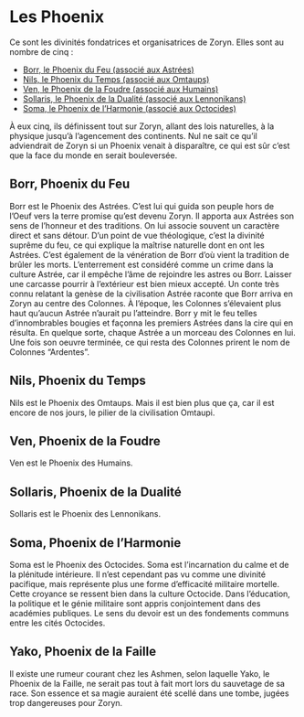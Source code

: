 # Les Phoenix

Ce sont les divinités fondatrices et organisatrices de Zoryn.
Elles sont au nombre de cinq :
* [Borr, le Phoenix du Feu (associé aux Astrées)](#borr-phoenix-du-feu)
* [Nils, le Phoenix du Temps (associé aux Omtaups)](#nils-phoenix-du-temps)
* [Ven, le Phoenix de la Foudre (associé aux Humains)](#ven-phoenix-de-la-foudre)
* [Sollaris, le Phoenix de la Dualité (associé aux Lennonikans)](#sollaris-phoenix-de-la-dualité)
* [Soma, le Phoenix de l’Harmonie (associé aux Octocides)](#soma-phoenix-de-lharmonie)

À eux cinq, ils définissent tout sur Zoryn, allant des lois naturelles, à la physique jusqu’à l’agencement des continents.
Nul ne sait ce qu’il adviendrait de Zoryn si un Phoenix venait à disparaître, 
ce qui est sûr c’est que la face du monde en serait bouleversée.

## Borr, Phoenix du Feu

Borr est le Phoenix des Astrées.
C’est lui qui guida son peuple hors de l’Oeuf vers la terre promise qu’est devenu Zoryn.
Il apporta aux Astrées son sens de l’honneur et des traditions.
On lui associe souvent un caractère direct et sans détour.
D’un point de vue théologique, c’est la divinité suprême du feu, ce qui explique la maîtrise naturelle
dont en ont les Astrées.
C’est également de la vénération de Borr d’où vient la tradition de brûler les morts.
L’enterrement est considéré comme un crime dans la culture Astrée, 
car il empêche l’âme de rejoindre les astres ou Borr. 
Laisser une carcasse pourrir à l’extérieur est bien mieux accepté. 
Un conte très connu relatant la genèse de la civilisation Astrée raconte que Borr arriva en Zoryn au centre des Colonnes. 
À l’époque, les Colonnes s’élevaient plus haut qu’aucun Astrée n’aurait pu l’atteindre. 
Borr y mit le feu telles d’innombrables bougies et façonna les premiers Astrées dans la cire qui en résulta. 
En quelque sorte, chaque Astrée a un morceau des Colonnes en lui. 
Une fois son oeuvre terminée, ce qui resta des Colonnes prirent le nom de Colonnes “Ardentes”.

## Nils, Phoenix du Temps

Nils est le Phoenix des Omtaups. 
Mais il est bien plus que ça, car il est encore de nos jours, le pilier de la civilisation Omtaupi. 

## Ven, Phoenix de la Foudre

Ven est le Phoenix des Humains. 

## Sollaris, Phoenix de la Dualité

Sollaris est le Phoenix des Lennonikans.

## Soma, Phoenix de l’Harmonie

Soma est le Phoenix des Octocides. 
Soma est l’incarnation du calme et de la plénitude intérieure. 
Il n’est cependant pas vu comme une divinité pacifique, mais représente plus une forme d’efficacité militaire mortelle. 
Cette croyance se ressent bien dans la culture Octocide. 
Dans l’éducation, la politique et le génie militaire sont appris conjointement dans des académies publiques. 
Le sens du devoir est un des fondements communs entre les cités Octocides.

## Yako, Phoenix de la Faille

Il existe une rumeur courant chez les Ashmen, selon laquelle Yako, le Phoenix de la Faille, 
ne serait pas tout à fait mort lors du sauvetage de sa race. 
Son essence et sa magie auraient été scellé dans une tombe, jugées trop dangereuses pour Zoryn.
